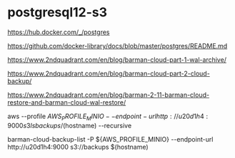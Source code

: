 # postgresql12-s3

https://hub.docker.com/_/postgres

https://github.com/docker-library/docs/blob/master/postgres/README.md

https://www.2ndquadrant.com/en/blog/barman-cloud-part-1-wal-archive/

https://www.2ndquadrant.com/en/blog/barman-cloud-part-2-cloud-backup/

https://www.2ndquadrant.com/en/blog/barman-2-11-barman-cloud-restore-and-barman-cloud-wal-restore/


aws --profile ${AWS_PROFILE_MINIO} --endpoint-url http://u20d1h4:9000 s3 ls backups/$(hostname) --recursive

barman-cloud-backup-list -P ${AWS_PROFILE_MINIO} --endpoint-url http://u20d1h4:9000 s3://backups $(hostname)
